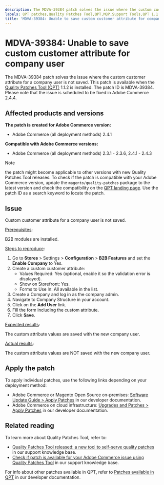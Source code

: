 ```yaml
---
description: The MDVA-39384 patch solves the issue where the custom customer attribute for a company user is not saved. This patch is available when the [Quality Patches Tool (QPT)](https://support.magento.com/hc/en-us/articles/360047139492) 1.1.2 is installed. The patch ID is MDVA-39384. Please note that the issue is scheduled to be fixed in Adobe Commerce 2.4.4.
labels: QPT patches,Quality Patches Tool,QPT,MQP,Support Tools,QPT 1.1.2,Magento,Adobe Commerce,on-premises,cloud infrastructure,custom customer,attribute,company,user,2.3.1,2.3.2,2.3.3,2.3.2-p2,2.3.4,2.3.3-p1,2.3.5,2.3.4-p2,2.3.5-p1,2.3.5-p2,2.3.6,2.4.1,2.4.1-p1,2.4.2,2.4.2-p1,2.4.2-p2,2.4.3
title: 'MDVA-39384: Unable to save custom customer attribute for company user'
---
```


# MDVA-39384: Unable to save custom customer attribute for company user

The MDVA-39384 patch solves the issue where the custom customer attribute for a company user is not saved. This patch is available when the [Quality Patches Tool (QPT)](https://support.magento.com/hc/en-us/articles/360047139492) 1.1.2 is installed. The patch ID is MDVA-39384. Please note that the issue is scheduled to be fixed in Adobe Commerce 2.4.4.

## Affected products and versions

**The patch is created for Adobe Commerce version:**

* Adobe Commerce (all deployment methods) 2.4.1

**Compatible with Adobe Commerce versions:**

* Adobe Commerce (all deployment methods) 2.3.1 - 2.3.6, 2.4.1 - 2.4.3

>[!NOTE]
>
>the patch might become applicable to other versions with new Quality Patches Tool releases. To check if the patch is compatible with your Adobe Commerce version, update the `magento/quality-patches` package to the latest version and check the compatibility on the [QPT landing page](https://devdocs.magento.com/quality-patches/tool.html#patch-grid). Use the patch ID as a search keyword to locate the patch.

## Issue

Custom customer attribute for a company user is not saved.

<u>Prerequisites</u>:

B2B modules are installed.

<u>Steps to reproduce</u>:

1. Go to **Stores** > Settings > **Configuration** > **B2B Features** and set the **Enable Company** to Yes.
1. Create a custom customer attribute:
    * Values Required: Yes (optional, enable it so the validation error is displayed).
    * Show on Storefront: Yes.
    * Forms to Use In: All available in the list.
1. Create a Company and log in as the company admin.
1. Navigate to Company Structure in your account.
1. Click on the **Add User** link.
1. Fill the form including the custom attribute.
1. Click **Save**.

<u>Expected results</u>:

The custom attribute values are saved with the new company user.

<u>Actual results</u>:

The custom attribute values are NOT saved with the new company user.

## Apply the patch

To apply individual patches, use the following links depending on your deployment method:

* Adobe Commerce or Magento Open Source on-premises: [Software Update Guide > Apply Patches](https://devdocs.magento.com/guides/v2.4/comp-mgr/patching/mqp.html) in our developer documentation.
* Adobe Commerce on cloud infrastructure: [Upgrades and Patches > Apply Patches](https://devdocs.magento.com/cloud/project/project-patch.html) in our developer documentation.

## Related reading

To learn more about Quality Patches Tool, refer to:

* [Quality Patches Tool released: a new tool to self-serve quality patches](https://support.magento.com/hc/en-us/articles/360047139492) in our support knowledge base.
* [Check if patch is available for your Adobe Commerce issue using Quality Patches Tool](https://support.magento.com/hc/en-us/articles/360047125252) in our support knowledge base.

For info about other patches available in QPT, refer to [Patches available in QPT](https://devdocs.magento.com/quality-patches/tool.html#patch-grid) in our developer documentation.